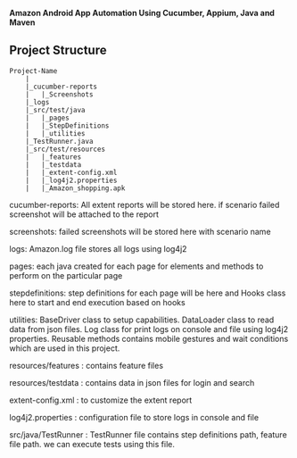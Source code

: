 **Amazon Android App Automation Using Cucumber, Appium, Java and Maven**

Project Structure
--------------
	Project-Name
		|
		|_cucumber-reports
		|	|_Screenshots
		|_logs
		|_src/test/java
		|	|_pages
		|	|_StepDefinitions
		|	|_utilities
		|_TestRunner.java
		|_src/test/resources
		|	|_features
		|	|_testdata
		|	|_extent-config.xml
		|	|_log4j2.properties
		|	|_Amazon_shopping.apk
		
cucumber-reports: All extent reports will be stored here. if scenario failed screenshot will be attached to the report


screenshots: failed screenshots will be stored here with scenario name


logs: Amazon.log file stores all logs using log4j2


pages: each java created for each page for elements and methods to perform on the particular page


stepdefinitions: step definitions for each page will be here and Hooks class here to start and end execution based on hooks


utilities: BaseDriver class to setup capabilities.
           DataLoader class to read data from json files.
           Log class for print logs on console and file using log4j2 properties.
           Reusable methods contains mobile gestures and wait conditions which are used in this project.
         
resources/features : contains feature files


resources/testdata : contains data in json files for login and search

extent-config.xml : to customize the extent report

log4j2.properties : configuration file to store logs in console and file

src/java/TestRunner : TestRunner file contains step definitions path, feature file path. we can execute tests using this file.


     
           
		

